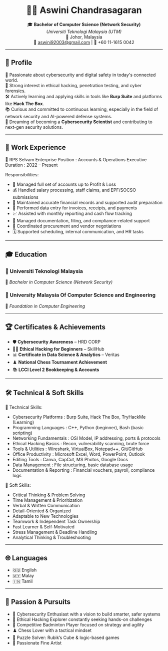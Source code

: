 <h1 align="center">🧑‍💻 Aswini Chandrasagaran</h1>

<p align="center">
  🎓 <strong>Bachelor of Computer Science (Network Security)</strong><br/>
  <em>Universiti Teknologi Malaysia (UTM)</em><br/>
  📍 Johor, Malaysia<br/>
  📧 <a href="mailto:aswini92003@gmail.com">aswini92003@gmail.com</a> | 📱 +60 11-1615 0042
</p>

---

## 🧾 Profile

🔐 Passionate about cybersecurity and digital safety in today's connected world.  
🧠 Strong interest in ethical hacking, penetration testing, and cyber forensics.  
🛠️ Actively learning and applying skills in tools like **Burp Suite** and platforms like **Hack The Box**.  
📚 Curious and committed to continuous learning, especially in the field of network security and AI-powered defense systems.  
🎯 Dreaming of becoming a **Cybersecurity Scientist** and contributing to next-gen security solutions.

---

## 💼 Work Experience

🏢 RPS Selvam Enterprise
Position     : Accounts & Operations Executive
Duration     : 2022 – Present

Responsibilities:
- 🧾 Managed full set of accounts up to Profit & Loss
- 💰 Handled salary processing, staff claims, and EPF/SOCSO submissions
- 📑 Maintained accurate financial records and supported audit preparation
- 🧮 Performed data entry for invoices, receipts, and payments
- 📈 Assisted with monthly reporting and cash flow tracking
- 📂 Managed documentation, filing, and compliance-related support
- 🛒 Coordinated procurement and vendor negotiations
- 🗓️ Supported scheduling, internal communication, and HR tasks  

---

## 🎓 Education

### 🏫 Universiti Teknologi Malaysia  
📘 *Bachelor in Computer Science (Network Security)*

### 🏫 University Malaysia Of Computer Science and Engineering  
📗 *Foundation in Computer Engineering*

---

## 🏆 Certificates & Achievements

- 🛡️ **Cybersecurity Awareness** – HRD CORP  
- 🕵️‍♀️ **Ethical Hacking for Beginners** – SkillHub  
- 📊 **Certificate in Data Science & Analytics** – Veritas  
- ♟️ **National Chess Tournament Achievement**  
- 📚 **LCCI Level 2 Bookkeeping & Accounts**

---

## 🛠️ Technical & Soft Skills

🔧 Technical Skills:
- Cybersecurity Platforms     : Burp Suite, Hack The Box, TryHackMe (Learning)
- Programming Languages       : C++, Python (beginner), Bash (basic scripting)
- Networking Fundamentals     : OSI Model, IP addressing, ports & protocols
- Ethical Hacking Basics      : Recon, vulnerability scanning, brute force
- Tools & Utilities           : Wireshark, VirtualBox, Notepad++, Git/GitHub
- Office Productivity         : Microsoft Excel, Word, PowerPoint, Outlook
- Editing Tools               : Canva, CapCut, MS Photos, Google Docs
- Data Management             : File structuring, basic database usage
- Documentation & Reporting   : Financial vouchers, payroll, compliance logs

🤝 Soft Skills:
- Critical Thinking & Problem Solving
- Time Management & Prioritization
- Verbal & Written Communication
- Detail-Oriented & Organized
- Adaptable to New Technologies
- Teamwork & Independent Task Ownership
- Fast Learner & Self-Motivated
- Stress Management & Deadline Handling
- Analytical Thinking & Troubleshooting

---

## 🌐 Languages

- 🇬🇧 English  
- 🇲🇾 Malay  
- 🇮🇳 Tamil

---

## 💖 Passion & Pursuits

- 🔐 Cybersecurity Enthusiast with a vision to build smarter, safer systems  
- 🧠 Ethical Hacking Explorer constantly seeking hands-on challenges  
- 🏸 Competitive Badminton Player focused on strategy and agility  
- ♟️ Chess Lover with a tactical mindset  
- 🧩 Puzzle Solver: Rubik’s Cube & logic-based games  
- 🎨 Passionate Fine Artist 
